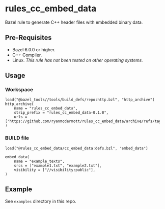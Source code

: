 # rules_cc_embed_data

Bazel rule to generate C++ header files with embedded binary data.

## Pre-Requisites

* Bazel 6.0.0 or higher.
* C++ Compiler.
* Linux. _This rule has not been tested on other operating systems._

## Usage

### Workspace

```
load("@bazel_tools//tools/build_defs/repo:http.bzl", "http_archive")
http_archive(
    name = "rules_cc_embed_data",
    strip_prefix = "rules_cc_embed_data-0.1.0",
    urls = ["https://github.com/ryanmcdermott/rules_cc_embed_data/archive/refs/tags/0.1.0.tar.gz"],
)
```

### BUILD file

```
load("@rules_cc_embed_data/cc_embed_data:defs.bzl", "embed_data")

embed_data(
    name = "example_texts",
    srcs = ["example1.txt", "example2.txt"],
    visibility = ["//visibility:public"],
)
```

## Example

See `examples` directory in this repo.
